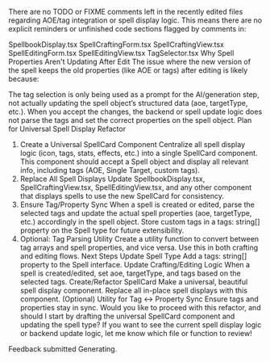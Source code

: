 There are no TODO or FIXME comments left in the recently edited files regarding AOE/tag integration or spell display logic. This means there are no explicit reminders or unfinished code sections flagged by comments in:

SpellbookDisplay.tsx
SpellCraftingForm.tsx
SpellCraftingView.tsx
SpellEditingForm.tsx
SpellEditingView.tsx
TagSelector.tsx
Why Spell Properties Aren't Updating After Edit
The issue where the new version of the spell keeps the old properties (like AOE or tags) after editing is likely because:

The tag selection is only being used as a prompt for the AI/generation step, not actually updating the spell object’s structured data (aoe, targetType, etc.).
When you accept the changes, the backend or spell update logic does not parse the tags and set the correct properties on the spell object.
Plan for Universal Spell Display Refactor
1. Create a Universal SpellCard Component
Centralize all spell display logic (icon, tags, stats, effects, etc.) into a single SpellCard component.
This component should accept a Spell object and display all relevant info, including tags (AOE, Single Target, custom tags).
2. Replace All Spell Displays
Update SpellbookDisplay.tsx, SpellCraftingView.tsx, SpellEditingView.tsx, and any other component that displays spells to use the new SpellCard for consistency.
3. Ensure Tag/Property Sync
When a spell is created or edited, parse the selected tags and update the actual spell properties (aoe, targetType, etc.) accordingly in the spell object.
Store custom tags in a tags: string[] property on the Spell type for future extensibility.
4. Optional: Tag Parsing Utility
Create a utility function to convert between tag arrays and spell properties, and vice versa. Use this in both crafting and editing flows.
Next Steps
Update Spell Type
Add a tags: string[] property to the Spell interface.
Update Crafting/Editing Logic
When a spell is created/edited, set aoe, targetType, and tags based on the selected tags.
Create/Refactor SpellCard
Make a universal, beautiful spell display component.
Replace all in-place spell displays with this component.
(Optional) Utility for Tag ↔ Property Sync
Ensure tags and properties stay in sync.
Would you like to proceed with this refactor, and should I start by drafting the universal SpellCard component and updating the spell type? If you want to see the current spell display logic or backend update logic, let me know which file or function to review!

Feedback submitted
Generating.
